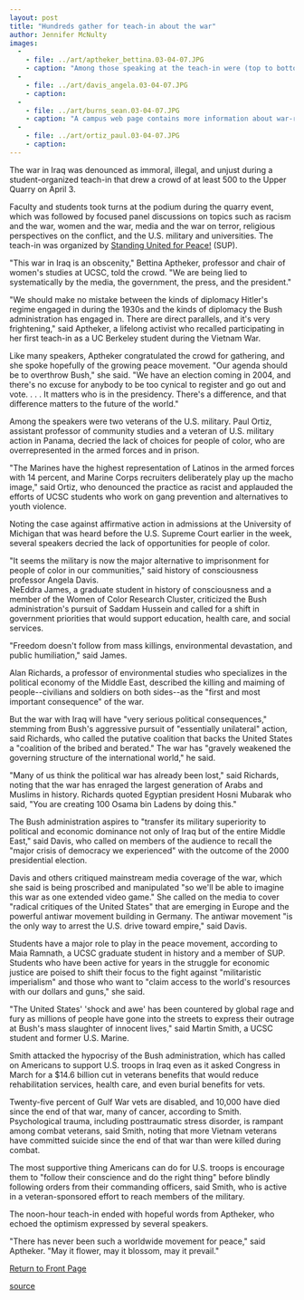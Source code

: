 ```yaml
---
layout: post
title: "Hundreds gather for teach-in about the war"
author: Jennifer McNulty
images:
  -
    - file: ../art/aptheker_bettina.03-04-07.JPG
    - caption: "Among those speaking at the teach-in were (top to bottom): faculty members Bettina Aptheker, Paul Ortiz, and Angela Davis; and graduate student Sean Burns, one of the organizers. Photos by Mary Ann Dewey"
  -
    - file: ../art/davis_angela.03-04-07.JPG
    - caption: 
  -
    - file: ../art/burns_sean.03-04-07.JPG
    - caption: "A campus web page contains more information about war-related events and campus support services."
  -
    - file: ../art/ortiz_paul.03-04-07.JPG
    - caption: 
---
```


The war in Iraq was denounced as immoral, illegal, and unjust during a student-organized teach-in that drew a crowd of at least 500 to the Upper Quarry on April 3.

Faculty and students took turns at the podium during the quarry event, which was followed by focused panel discussions on topics such as racism and the war, women and the war, media and the war on terror, religious perspectives on the conflict, and the U.S. military and universities. The teach-in was organized by [Standing United for Peace!][1] (SUP).  
  
"This war in Iraq is an obscenity," Bettina Aptheker, professor and chair of women's studies at UCSC, told the crowd. "We are being lied to systematically by the media, the government, the press, and the president."  
  
"We should make no mistake between the kinds of diplomacy Hitler's regime engaged in during the 1930s and the kinds of diplomacy the Bush administration has engaged in. There are direct parallels, and it's very frightening," said Aptheker, a lifelong activist who recalled participating in her first teach-in as a UC Berkeley student during the Vietnam War.  
  
Like many speakers, Aptheker congratulated the crowd for gathering, and she spoke hopefully of the growing peace movement. "Our agenda should be to overthrow Bush," she said. "We have an election coming in 2004, and there's no excuse for anybody to be too cynical to register and go out and vote. . . . It matters who is in the presidency. There's a difference, and that difference matters to the future of the world."  
  
Among the speakers were two veterans of the U.S. military. Paul Ortiz, assistant professor of community studies and a veteran of U.S. military action in Panama, decried the lack of choices for people of color, who are overrepresented in the armed forces and in prison.  
  
"The Marines have the highest representation of Latinos in the armed forces with 14 percent, and Marine Corps recruiters deliberately play up the macho image," said Ortiz, who denounced the practice as racist and applauded the efforts of UCSC students who work on gang prevention and alternatives to youth violence.  
  
Noting the case against affirmative action in admissions at the University of Michigan that was heard before the U.S. Supreme Court earlier in the week, several speakers decried the lack of opportunities for people of color.  
  
"It seems the military is now the major alternative to imprisonment for people of color in our communities," said history of consciousness professor Angela Davis.  
NeEddra James, a graduate student in history of consciousness and a member of the Women of Color Research Cluster, criticized the Bush administration's pursuit of Saddam Hussein and called for a shift in government priorities that would support education, health care, and social services.  
  
"Freedom doesn't follow from mass killings, environmental devastation, and public humiliation," said James.  
  
Alan Richards, a professor of environmental studies who specializes in the political economy of the Middle East, described the killing and maiming of people--civilians and soldiers on both sides--as the "first and most important consequence" of the war.  
  
But the war with Iraq will have "very serious political consequences," stemming from Bush's aggressive pursuit of "essentially unilateral" action, said Richards, who called the putative coalition that backs the United States a "coalition of the bribed and berated." The war has "gravely weakened the governing structure of the international world," he said.  
  
"Many of us think the political war has already been lost," said Richards, noting that the war has enraged the largest generation of Arabs and Muslims in history. Richards quoted Egyptian president Hosni Mubarak who said, "You are creating 100 Osama bin Ladens by doing this."  
  
The Bush administration aspires to "transfer its military superiority to political and economic dominance not only of Iraq but of the entire Middle East," said Davis, who called on members of the audience to recall the "major crisis of democracy we experienced" with the outcome of the 2000 presidential election.  
  
Davis and others critiqued mainstream media coverage of the war, which she said is being proscribed and manipulated "so we'll be able to imagine this war as one extended video game." She called on the media to cover "radical critiques of the United States" that are emerging in Europe and the powerful antiwar movement building in Germany. The antiwar movement "is the only way to arrest the U.S. drive toward empire," said Davis.  
  
Students have a major role to play in the peace movement, according to Maia Ramnath, a UCSC graduate student in history and a member of SUP. Students who have been active for years in the struggle for economic justice are poised to shift their focus to the fight against "militaristic imperialism" and those who want to "claim access to the world's resources with our dollars and guns," she said.  
  
"The United States' 'shock and awe' has been countered by global rage and fury as millions of people have gone into the streets to express their outrage at Bush's mass slaughter of innocent lives," said Martin Smith, a UCSC student and former U.S. Marine.  
  
Smith attacked the hypocrisy of the Bush administration, which has called on Americans to support U.S. troops in Iraq even as it asked Congress in March for a $14.6 billion cut in veterans benefits that would reduce rehabilitation services, health care, and even burial benefits for vets.  
  
Twenty-five percent of Gulf War vets are disabled, and 10,000 have died since the end of that war, many of cancer, according to Smith. Psychological trauma, including posttraumatic stress disorder, is rampant among combat veterans, said Smith, noting that more Vietnam veterans have committed suicide since the end of that war than were killed during combat.  
  
The most supportive thing Americans can do for U.S. troops is encourage them to "follow their conscience and do the right thing" before blindly following orders from their commanding officers, said Smith, who is active in a veteran-sponsored effort to reach members of the military.  
  
The noon-hour teach-in ended with hopeful words from Aptheker, who echoed the optimism expressed by several speakers.  
  
"There has never been such a worldwide movement for peace," said Aptheker. "May it flower, may it blossom, may it prevail."  


[Return to Front Page][2]

[1]: http://www.antiwarnetwork.org/santacruz/
[2]: http://currents.ucsc.edu/

[source](http://www1.ucsc.edu/currents/02-03/04-07/teachin.html "Permalink to teachin")
